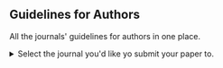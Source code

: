 ## Guidelines for Authors

All the journals' guidelines for authors in one place.



<details>
  <summary>Select the journal you'd like yo submit your paper to.</summary>
  <br>
  <details>
    <summary>Neurology</summary>
    <br>
    <details>
      <summary>Cover Letter</summary>
      <br>
      The cover letter should include the following:

- Manuscript title
- Manuscript classification (e.g., Article, Clinical / Scientific Note)
- Notification of any redundant or duplicate publication
- Notification of pre-publication on a preprint server (e.g., bioRxiv) and doi number, if applicable.  
- A statement that one author (the principal author or guarantor) takes full responsibility for the data, the analyses and interpretation, and the conduct of the research; that the author has full access to all of the data; and that the author has the right to publish any and all data separate and apart from any sponsor.
Author's statement of responsibility for clinical trial data and statement of the data results are required to be deposited in a clinical trials database (if applicable). It is the authors’ responsibility to deposit the results into the clinical trials database. See https://clinicaltrials.gov/ct2/manage-recs/fdaaa for more information.
- Indication that the Methods section includes a statement that an IRB or regional review board has approved the use of humans for this study
- Author's statement that permission was received from author(s) of any "personal communications" cited in the article
- Author's declaration that all authors and contributors have agreed to conditions noted on the Authorship Agreement Form
- Indication that the Author has received consent forms from any participant in a study and has them on file in case they are requested by the editor. For a retrospective analysis that is IRB-approved, state that approval from an ethical standards committee to conduct this study was received.
- Indication that the Author has received patient consent form for any figure or video of any recognizable participant.

    </details>
    <details>
      <summary>Title Page</summary>
      <br>
  
  - The title should be no more than 96 characters in length, including spaces, punctuation, and subtitle. Titles should be clinically interesting and informative. They may include widely accepted abbreviations.
 
  - The title page should include the names of the authors followed by their highest academic degrees (MD, PhD) and their institutional affiliations. Include full contact information (name, address, telephone number, fax number, and email address) for the corresponding author.
  - To note common first authors, mark an asterisk following each of the common authors' highest academic degrees in the author byline. Identify the asterisk at the end of the same page and state, "These authors contributed equally to the manuscript." Note that when working through the online submission process, however, only one author can be designated as the corresponding author.
  - The corresponding author must specify who conducted the statistical analysis with their professional affiliation (academic, governmental, or commercial) listed.
  - If applicable, the title page should indicate "Supplemental Data" below the authors' affiliations. All Supplemental Data and electronic file names should also be listed on the title page. Please note that Neurology no longer allows supplemental data except Teaching Slides, Videos, and manuscripts with tracked changes (revisions only).
  - If the article was previously posted on a preprint server, include a section on the title page labeled: “Publication history”. Please use the following as an example: “Publication history: This manuscript was previously published in bioRxiv: doi: https://doi.org/10.1101/307798125”.
  -Provide a word count for the paper and abstract and a character count for the title (including spaces and punctuation).
  - Include number of references, tables, and figures. The Author and Co-investigator (if applicable) Appendices are excluded from word count.
  - If applicable, authors should indicate study sponsorship or funding by listing it on the title page: Study funding: Supported by NIH (OR 76675882).
  - Authors should choose a maximum of 5 search terms that cover the aspects of the submitted article. Please designate the term and include the number to which it corresponds.
  - The second page must mention study sponsorship or funding (industry, government, or institutional) and then disclosures of all authors' financial relationships deemed relevant to the manuscript. Authors will be notified at the appropriate time to complete an online disclosure with all financial relationships (and those of their immediate family members) from the past two years regardless of whether these relationships are related to the study described in the submitted manuscript. If the study period of the submitted manuscript exceeded two years, financial relationships relevant to the topic must also be disclosed. Seesample disclosure statement. Note that the disclosure must mention any corporate sponsorship of the study first and government or institutional funding second. No dollar amounts need to be included. Disclosures should appear in the same order as in the manuscript byline. Structure of sentences should be as similar as possible to the example. The corresponding author is responsible for ensuring that relevant disclosures appear on the submitted, revised, and final accepted manuscripts and that the page proofs reflect the author disclosures listed. Every author should be included in the Disclosure Statement. If an author has no relevant disclosures, please use "Dr. AUTHOR reports no disclosures." (Please note that COMPLETE disclosures must be included on the online disclosure form and will appear online exactly as entered.) Authors should review their disclosures for accuracy on a regular basis and update the disclosures form in their personal record as necessary.
  - Also see Appendix section below for author and/or coinvestigator listings in appendices (name, affiliation, role, contribution). These appendices are now required.
  
    </details>
    <details>
      <summary>Abstract</summary>
      <br>
  
Articles require structured abstracts that should not exceed 250 words (one double-spaced typed manuscript page). Abstracts should be lucid and readable; minimum statistics are sufficient. A structured abstract should be organized as follows:

1. Objective: In one sentence, state the hypothesis (‘e.g., to determine whether’) followed by the means by which it was tested.  Example: "Objective: To test the hypothesis that all frogs are made from cells, we dissected 42,000 frogs and performed histology on 5 organs, assuming this is as an adequate sample for generalizability."  If your study is exploratory, or hypothesis-generating, a statement to that effect should appear in the Objective section. 
2. Methods
3. Results
4. Conclusions
5. Classification of Evidence(required for studies of therapeutic interventions and diagnostic accuracy):
- Papers evaluated for classification of evidence must contain the section titled "Classification of Evidence" after the Conclusions section. In this section, please include the following in 25 words or less: "Classification of Evidence: This study provides Class [I, II, III, or IV] evidence that [Treatment] [reduces/increases/decreases/is well tolerated] results."
For example: “Classification of Evidence: This study provides Class I evidence that certain dosages of mexiletine are well tolerated and effective in reducing handgrip relaxation.”
- This statement should be expanded to include other details in the Methods section.
- For Views/Reviews articles, provide a 150- to 250-word abstract, structured if possible. NeuroImages and Clinical/Scientific Notes do not require an abstract.

    </details>
    <details>
      <summary>Introduction</summary>
      <br>
  The introduction should not be more than 250 words. Be specific and concise in stating information related to the study. Refrain from reiterating known information.
  
    </details>
    <details>
      <summary>Methods</summary>
      <br>
  The Methods section must provide sufficient detail to allow replication of the study. As examples, the Methods should indicate nucleotide sequences used for RNA or DNA probes, what an antibody was made against and sources of antibodies, constructs for transgenic animals, and reagents and instruments used with the manufacturer's names and locations.

If the study reports a therapeutic intervention (clinical trial or use of medication, procedure, maneuver, or change in patient environment intended to benefit the patient) or diagnostic accuracy, the Methods must be sufficiently detailed to allow Classification of Evidence.

Papers evaluated for classification of evidence must contain a paragraph titled Classification of Evidence. In this paragraph, please state (a) the question(s) the investigation was designed to answer, specifically identifying the patient population, intervention of interest, and relevant outcomes; (b) the class of evidence (I, II, III, or IV) assigned to each question as determined by AAN criteria; and (c) a brief statement of the results of the study for each question. Detail dosages, percentages, years, and significance.

Examples:

Classification of evidence: This interventional study provides Class I evidence that warfarin (target INR 1.7 to 2.5) is equivalent to aspirin 81 mg daily in preventing recurrent strokes during an average of 3 years of follow-up in participants aged 20 to 70 with a history of stroke (relative risk of stroke warfarin vs aspirin 0.98, 95% CIs 0.81 to 1.10).

Methods/Primary research question: Has the introduction of adjunctive dexamethasone in the Netherlands improved outcome in pneumococcal meningitis? This study provides Class III evidence that dexamethasone reduced the proportion of participants with unfavorable outcomes (Glasgow Outcome Scale score of one to four) in the 2006-2009 cohort, as compared to the 1998-2002 cohort (39 vs. 50%; odds ratio, 0.63%; 95% confidence interval, 0.46 to 0.86; p=0.002). Mortality rates (20 vs. 30%; absolute risk difference, 10%; 95% confidence interval 4 to 17%; p=0.001) was also significantly lower in 2006-2009.

In a subsection on Standard Protocol Approvals, Registrations, and Patient Consents, include the following:

A statement of approval by an ethical standards committee on human experimentation (institutional or regional) for any experiments using human participants.
A statement identifying the institutional or licensing committee approving experiments performed on live vertebrates and/or higher invertebrates.
A statement that written informed consent was obtained from all participants (or guardians of participants) in the study (consent for research). For a retrospective analysis that is IRB-approved, state that approval from an ethical standards committee to conduct this study was received.
A statement that authorization has been obtained for disclosure (consent-to-disclose) of any recognizable persons in photographs, videos, or other information that may be published in the Journal, in derivative works by the AAN, or on the Journal's Web site (when applicable).
A statement, if the study reports on a clinical trial, providing the identity of the public trials registry and the clinical trial identifier number.
Data Availability Policy

Neurology now requires a Data Availability statement to promote data transparency.  The statement must be included at the end of the Methods section of the article, under a separate subheading entitled “Data Availability Statement” or similar (see Author Center Policy area for details/further information).

To report previously published methods: In detail, summarize the previously published methods and insert citation. If you prefer to insert the previously published methods verbatim, please state: "We used the same methodology as the one employed in a previous study [citation]." Insert the published method verbatim immediately after the statement, citing it appropriately. If the verbatim wording is more than 200 words, supply permission to republish the content from the publisher of the original article.
    </details>
    <details>
      <summary>Figures</summary>
      <br>
    
   Authors should examine a recent issue of Neurology to plan the appropriate layout and size when preparing their figures.

Neurology is interested in 3-D or interactive figures. If you have figures that would be enhanced by this approach, please let the editors know and include these as part of your submission.
Proof of permission to reprint a figure from any source is required (as is permission to modify a figure, if applicable); figures previously published anywhere will not be published in Neurology without documented permission from the copyright holder.(Permissions should be uploaded as 'Additional Files' files at submission).
Color figures are published at no charge to authors.
Use Arial type within figures, capitalizing the first letters of first words of labels only. Ensure that the spacing between letters (kerning) is even (no letters closer together than the others) and that the lettering is crisp.
Per Journal style, each figure has a short title above it (the detailed legend is placed under the figure). Provide a short title (15 words or less) for each figure at the beginning of the Figure Legend in the manuscript file.
Title and Figure legends should be double-spaced and appear on a separate page at the end of the manuscript document file.
Footnotes should be noted as superscript a, b, c, etc.
Multipart figures should be labeled with capital letters A, B, C, (using Arial font) etc. in the upper left-hand corner of each panel. Please submit multipart figures as composite files. Panels should read from left to right, then down.
In graphs, standard symbols should be used for data points in the following order: closed circle, closed square, closed triangle, closed diamond, open circle, open square, open triangle, open diamond. To prevent wasted space, axes should end no more than one increment beyond the final data points. Explanatory lettering should not extend beyond the ends of the axes.
Remove extraneous lines from graphs.
Line graphs should be solid colored lines rather than dots and dashes.
Bar fill in bar graphs should be solid color rather than patterns.
Figures should not include titles or patient initials. Titles should be placed in the figure legend, not on the figure itself. Abbreviation keys should be placed in the figure legend unless they fit into the confines of the figure.
Internal scale markers must appear on microscopic photographs.
Remove white type from MRIs, CTs, etc.
To avoid perspective confusion, right and left sides of axial and coronal images must be marked appropriately with and R for right and/or L for left.
Number figures in the order of their mention in the text.
For supported electronic file requirements, see the section on Electronic Figure and Video Submission.

   </details>
   <details>
      <summary>Tables</summary>
      <br>
  Tables should be created using the table function in Word and included as part of the manuscript document file. Do not embed image files of tables and do not use tabs in creating tables. Authors should consult a recent issue of Neurology before designing tables.

Tables should be brief and easily understood without referring to the text.
Do not use color or shading within tables.
Do not include patient names or initials in the tables.
Place each table, including a title and legend (if applicable), on a separate page at the end of the manuscript file.
All tables must be double-spaced.
Number tables in the order of their mention in the text.
References cited within a table should use numbers rather than author names.
Tables should be no longer than two double-spaced manuscript pages.
    </details>
   
   
   
   </details>
  <details>
  <summary>Jama</summary>
  </details>
  <br>
  
  
  
  
  
  <details>
    <summary>Neurology</summary>
  </details>
 
  
  
  
  
  <details>
    <summary>Annals of Neurology</summary>
  </details>
</details>


